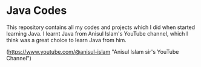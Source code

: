 # Java Codes
 This repository contains all my codes and projects which I did when started learning Java.
 I learnt Java from Anisul Islam's YouTube channel, which I think was a great choice to learn Java from him.

 (https://www.youtube.com/@anisul-islam "Anisul Islam sir's YouTube Channel")
